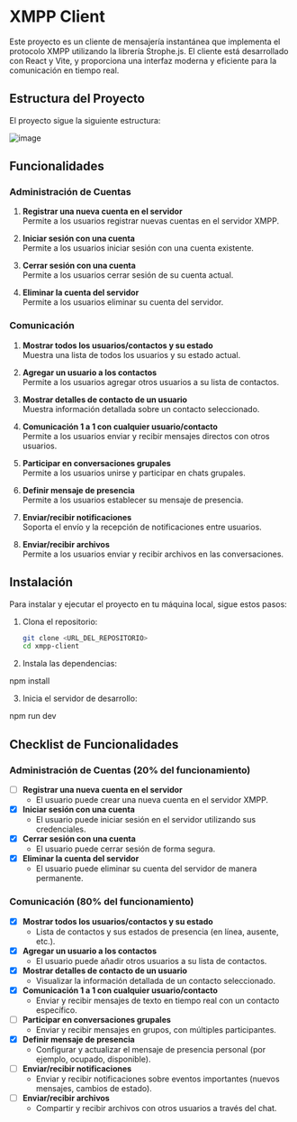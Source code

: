 # XMPP Client

Este proyecto es un cliente de mensajería instantánea que implementa el protocolo XMPP utilizando la librería Strophe.js. El cliente está desarrollado con React y Vite, y proporciona una interfaz moderna y eficiente para la comunicación en tiempo real.

## Estructura del Proyecto

El proyecto sigue la siguiente estructura:

![image](https://github.com/user-attachments/assets/b103de0e-11da-4e9c-aa05-366a8b0acebd)



## Funcionalidades

### Administración de Cuentas

1. **Registrar una nueva cuenta en el servidor**  
   Permite a los usuarios registrar nuevas cuentas en el servidor XMPP.

2. **Iniciar sesión con una cuenta**  
   Permite a los usuarios iniciar sesión con una cuenta existente.

3. **Cerrar sesión con una cuenta**  
   Permite a los usuarios cerrar sesión de su cuenta actual.

4. **Eliminar la cuenta del servidor**  
   Permite a los usuarios eliminar su cuenta del servidor.

### Comunicación

1. **Mostrar todos los usuarios/contactos y su estado**  
   Muestra una lista de todos los usuarios y su estado actual.

2. **Agregar un usuario a los contactos**  
   Permite a los usuarios agregar otros usuarios a su lista de contactos.

3. **Mostrar detalles de contacto de un usuario**  
   Muestra información detallada sobre un contacto seleccionado.

4. **Comunicación 1 a 1 con cualquier usuario/contacto**  
   Permite a los usuarios enviar y recibir mensajes directos con otros usuarios.

5. **Participar en conversaciones grupales**  
   Permite a los usuarios unirse y participar en chats grupales.

6. **Definir mensaje de presencia**  
   Permite a los usuarios establecer su mensaje de presencia.

7. **Enviar/recibir notificaciones**  
   Soporta el envío y la recepción de notificaciones entre usuarios.

8. **Enviar/recibir archivos**  
   Permite a los usuarios enviar y recibir archivos en las conversaciones.

## Instalación

Para instalar y ejecutar el proyecto en tu máquina local, sigue estos pasos:

1. Clona el repositorio:

   ```bash
   git clone <URL_DEL_REPOSITORIO>
   cd xmpp-client

2. Instala las dependencias:

npm install

3. Inicia el servidor de desarrollo:

npm run dev


## Checklist de Funcionalidades

### Administración de Cuentas (20% del funcionamiento)
- [ ] **Registrar una nueva cuenta en el servidor**
  - El usuario puede crear una nueva cuenta en el servidor XMPP.
- [x] **Iniciar sesión con una cuenta**
  - El usuario puede iniciar sesión en el servidor utilizando sus credenciales.
- [x] **Cerrar sesión con una cuenta**
  - El usuario puede cerrar sesión de forma segura.
- [x] **Eliminar la cuenta del servidor**
  - El usuario puede eliminar su cuenta del servidor de manera permanente.

### Comunicación (80% del funcionamiento)
- [x] **Mostrar todos los usuarios/contactos y su estado**
  - Lista de contactos y sus estados de presencia (en línea, ausente, etc.).
- [x] **Agregar un usuario a los contactos**
  - El usuario puede añadir otros usuarios a su lista de contactos.
- [x] **Mostrar detalles de contacto de un usuario**
  - Visualizar la información detallada de un contacto seleccionado.
- [x] **Comunicación 1 a 1 con cualquier usuario/contacto**
  - Enviar y recibir mensajes de texto en tiempo real con un contacto específico.
- [ ] **Participar en conversaciones grupales**
  - Enviar y recibir mensajes en grupos, con múltiples participantes.
- [x] **Definir mensaje de presencia**
  - Configurar y actualizar el mensaje de presencia personal (por ejemplo, ocupado, disponible).
- [ ] **Enviar/recibir notificaciones**
  - Enviar y recibir notificaciones sobre eventos importantes (nuevos mensajes, cambios de estado).
- [ ] **Enviar/recibir archivos**
  - Compartir y recibir archivos con otros usuarios a través del chat.
